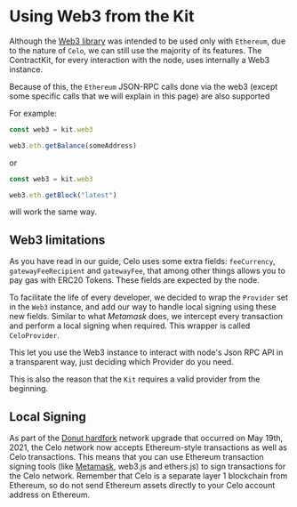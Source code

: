 # Using Web3 from the Kit

Although the [Web3 library](https://web3js.readthedocs.io/) was intended to be used only with `Ethereum`, due to the nature of `Celo`, we can still use the majority of its features. The ContractKit, for every interaction with the node, uses internally a Web3 instance.

Because of this, the `Ethereum` JSON-RPC calls done via the web3 \(except some specific calls that we will explain in this page\) are also supported

For example:

```typescript
const web3 = kit.web3

web3.eth.getBalance(someAddress)
```

or

```typescript
const web3 = kit.web3

web3.eth.getBlock("latest")
```

will work the same way.

## Web3 limitations

As you have read in our guide, Celo uses some extra fields: `feeCurrency`, `gatewayFeeRecipient` and `gatewayFee`, that among other things allows you to pay gas with ERC20 Tokens. These fields are expected by the node.

To facilitate the life of every developer, we decided to wrap the `Provider` set in the `Web3` instance, and add our way to handle local signing using these new fields. Similar to what _Metamask_ does, we intercept every transaction and perform a local signing when required. This wrapper is called `CeloProvider`.

This let you use the Web3 instance to interact with node's Json RPC API in a transparent way, just deciding which Provider do you need.

This is also the reason that the `Kit` requires a valid provider from the beginning.

## Local Signing

As part of the [Donut hardfork](https://medium.com/celoorg/dissecting-the-donut-hardfork-23cad6015fa2) network upgrade that occurred on May 19th, 2021, the Celo network now accepts Ethereum-style transactions as well as Celo transactions. This means that you can use Ethereum transaction signing tools \(like [Metamask](../../getting-started/wallets/using-metamask-with-celo/), web3.js and ethers.js\) to sign transactions for the Celo network. Remember that Celo is a separate layer 1 blockchain from Ethereum, so do not send Ethereum assets directly to your Celo account address on Ethereum.

